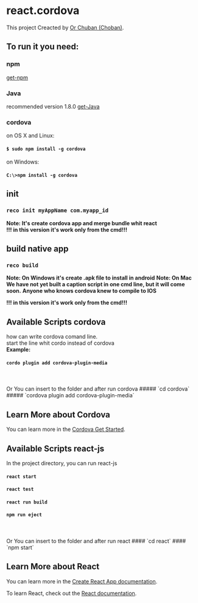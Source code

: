 # react.cordova

This project Creacted by [Or Chuban (Choban)](https://www.linkedin.com/in/or-choban-028280125).

## To run it you need:
### npm
[get-npm](https://www.npmjs.com/get-npm)

### Java 
recommended version 1.8.0 [get-Java](https://www.oracle.com/technetwork/java/javase/downloads/jdk8-downloads-2133151.html)

### cordova 
on OS X and Linux:
  #### `$ sudo npm install -g cordova`

on Windows:
 ####  `C:\>npm install -g cordova`

## init
### `reco init myAppName com.myapp_id`
**Note: It's create cordova app and merge bundle whit react**<br>
**!!! in this version it's work only from the cmd!!!**

## build native app
### `reco build`
**Note: On Windows it's create .apk file to install in android**
**Note: On Mac We have not yet built a caption script in one cmd line, but it will come soon.**
**Anyone who knows cordova knew to compile to IOS**

**!!! in this version it's work only from the cmd!!!**

## Available Scripts cordova
how can write cordova comand line.
<br>
start the line whit cordo instead of cordova 
<br>
**Example:** 
#### `cordo plugin add cordova-plugin-media`
<br>
<br>
Or You can insert to the folder and after run cordova
##### `cd cordova`
##### `cordova plugin add cordova-plugin-media`

## Learn More about Cordova

You can learn more in the [Cordova Get Started](https://cordova.apache.org/#getstarted).



## Available Scripts react-js

In the project directory, you can run react-js

#### `react start`<br>
#### `react test`<br>
#### `react run build`
#### `npm run eject`
<br>
<br>
Or You can insert to the folder and after run react
#### `cd react`
#### `npm start`

## Learn More about React

You can learn more in the [Create React App documentation](https://facebook.github.io/create-react-app/docs/getting-started).

To learn React, check out the [React documentation](https://reactjs.org/).

